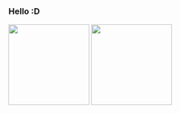 ### Hello :D

<p float="left">
  <img src="https://github-readme-stats.neodymium.dev/api?username=neodymium7&show_icons=true&include_all_commits=true&theme=github_dark&border_color=4b8eda" height="160">
  <img src="https://github-readme-stats.neodymium.dev/api/top-langs/?username=neodymium7&langs_count=6&layout=compact&theme=github_dark&border_color=4b8eda" height="160">
</p>
